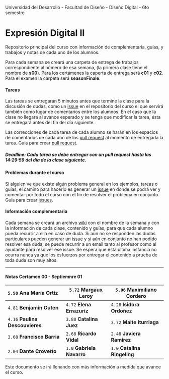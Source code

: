 Universidad del Desarrollo - Facultad de Diseño - Diseño Digital - 6to semestre

# Expresión Digital II

Repositorio principal del curso con información de complementaria, guías, y trabajos y notas de cada uno de los alumnos.  

Para cada semana se creará una carpeta de entrega de trabajos correspondiente al número de esa semana, (la primera clase tiene el nombre de **s00**). Para los certámenes la caperta de entrega será **c01** y **c02**. Para el examen la carpeta será **seasonFinale**. 



#### Tareas

Las tareas se entregarán 5 minutos antes que termine la clase para la discusión de dudas, como un [issue](https://github.com/nicotron/ed222016/issues) en el repositorio del curso el que servirá también como lugar de comentarios entre los alumnos. En el caso que la clase no llegara al avance esperado y se tenga que modificar la tarea, ésta se entregará antes del fin del día siguiente. 

Las correcciones de cada tarea de cada alumno se harán en los espacios de comentarios de cada uno de los [pull request](https://github.com/nicotron/ed222016/pulls) al momento de entregada la tarea. Guía para crear [pull request](https://help.github.com/articles/creating-a-pull-request/).

##### Deadline: Cada tarea se debe entregar con un pull request hasta las 14:29:59 del día de la clase siguiente. 



#### Problemas durante el curso

Si alguien ve que existe algún problema general en los ejemplos, tareas o guías, el camino para hacerlo es generar un [issue](https://github.com/nicotron/ed222016/issues) en donde se podrá ver y comentar por todo el curso con el fin de resolver el problema en conjunto. Guía para crear [issues](https://help.github.com/articles/creating-an-issue/).



#### Información complementaria

Cada semana se creará un archivo [wiki](https://github.com/nicotron/ed222016/wiki) con el nombre de la semana y con la información de cada clase, contenido y guías, para que cada alumno pueda recurrir a ella en caso de duda. Si aún no se responden las dudas particulares pueden generar un [issue](https://github.com/nicotron/ed222016/issues) y si aún en conjunto no han podido resolver esa duda, se puede recurrir a un email tanto al profesor como al ayudante para resolver ese issue. Se espera que ésta última instancia no ocurra nunca ya que los esfuerzos por entregar el contenido a prueba de toda duda son muy altos.

------
#### Notas Certamen 00 - Septiemnre 01

| `5.98` **Ana María Ortiz**      | `5.72` **Margaux Leroy**   | `5.06` **Maximiliano Cordero** |
| :------------------------------ | -------------------------- | ------------------------------ |
| `4.81` **Benjamin Guten**       | `4.72` **Elena Errazuriz** | `4.28` **Isidora Ordoñez**     |
| `4.16` **Paulina Descouvieres** | `3.88` **Catalina Juez**   | `3.72` **Maite Iturriaga**      |
| `3.68` **Francisco Barria**     | `2.68` **Ricardo Vidal**   | `2.48` **Javiera Ramirez**     |
| `2.04`  **Dante Crovetto**      | `1.0` **Gabriela Navarro** | `1.0` **Catalina Ringeling**   |




Este documento se irá llenando con más información a medida que avance el curso.
